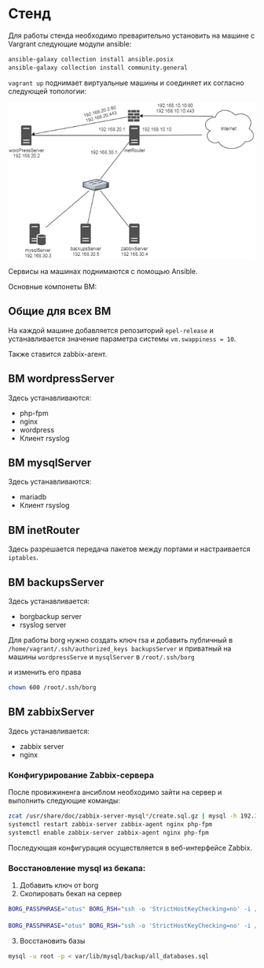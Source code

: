 # Стенд

Для работы стенда необходимо преварительно установить на машине с Vargrant следующие модули ansible:

```bash
ansible-galaxy collection install ansible.posix
ansible-galaxy collection install community.general
```

`vagrant up` поднимает виртуальные машины и соединяет их согласно следующей топологии:

![Топология](схема.png)

Сервисы на машинах поднимаются с помощью Ansible. 

Основные компонеты ВМ:

## Общие для всех ВМ

На каждой машине добавляется репозиторий `epel-release` и устанавливается значение параметра системы `vm.swappiness = 10`.

Также ставится zabbix-агент.

## ВМ wordpressServer
Здесь устанавливаются:
- php-fpm
- nginx
- wordpress
- Клиент rsyslog

## ВМ mysqlServer
Здесь устанавливаются:
- mariadb
- Клиент rsyslog
     
## ВМ inetRouter
Здесь разрешается передача пакетов между портами и настраивается `iptables`. 

## ВМ backupsServer
Здесь устанавливается:
- borgbackup server
- rsyslog server

Для работы borg нужно создать ключ rsa и добавить публичный в `/home/vagrant/.ssh/authorized_keys backupsServer` и приватный на машины `wordpressServe` и `mysqlServer` в `/root/.ssh/borg`

и изменить его права
```bash
chown 600 /root/.ssh/borg
```

## ВМ zabbixServer
Здесь устанавливается:
- zabbix server
- nginx

### Конфигурирование Zabbix-сервера
После провижиненга ансиблом необходимо зайти на сервер и выполнить следующие команды:
```bash
zcat /usr/share/doc/zabbix-server-mysql*/create.sql.gz | mysql -h 192.168.30.3 -u zabbix -p zabbix
systemctl restart zabbix-server zabbix-agent nginx php-fpm
systemctl enable zabbix-server zabbix-agent nginx php-fpm
```
Последующая конфигурация осуществляется в веб-интерфейсе Zabbix.


### Восстановление mysql из бекапа:

1. Добавить ключ от borg
2. Скопировать бекап на сервер
```bash
BORG_PASSPHRASE="otus" BORG_RSH="ssh -o 'StrictHostKeyChecking=no' -i /root/.ssh/borg" borg list vagrant@192.168.30.5:/backups/mysql

BORG_PASSPHRASE="otus" BORG_RSH="ssh -o 'StrictHostKeyChecking=no' -i /root/.ssh/borg" borg extract vagrant@192.168.30.5:/backups/mysql::2021-01-26-19-30
```
3. Восстановить базы
```bash
mysql -u root -p < var/lib/mysql/backup/all_databases.sql
```
